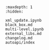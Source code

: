 ```{include} ../README.md
```

```{toctree}
:maxdepth: 1
:hidden:

xml_update.ipynb
black_box.md
multi-level.ipynb
external_libs.md
changelog.md
autoapi/index
```